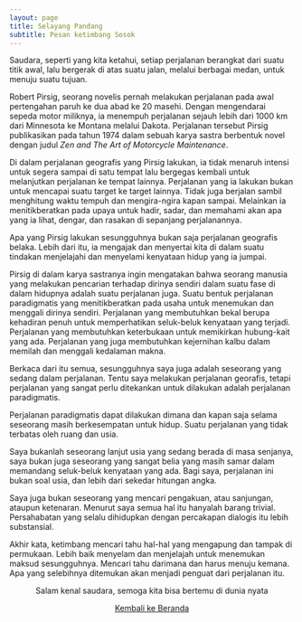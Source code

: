 ```yaml
---
layout: page
title: Selayang Pandang
subtitle: Pesan ketimbang Sosok
---
```


Saudara, seperti yang kita ketahui, setiap perjalanan berangkat dari suatu titik awal,
lalu bergerak di atas suatu jalan, melalui berbagai medan, untuk menuju suatu tujuan.

Robert Pirsig, seorang novelis pernah melakukan perjalanan
pada awal pertengahan paruh ke dua abad ke 20 masehi.
Dengan mengendarai sepeda motor miliknya, ia menempuh perjalanan
sejauh lebih dari 1000 km dari Minnesota ke Montana melalui Dakota.
Perjalanan tersebut Pirsig publikasikan pada tahun 1974 dalam
sebuah karya sastra berbentuk novel dengan judul
<i>Zen and The Art of Motorcycle Maintenance</i>.

Di dalam perjalanan geografis yang Pirsig lakukan,
ia tidak menaruh intensi untuk segera sampai di satu tempat 
lalu bergegas kembali untuk melanjutkan perjalanan ke tempat lainnya.
Perjalanan yang ia lakukan bukan untuk mencapai suatu target ke target lainnya.
Tidak juga berjalan sambil menghitung waktu tempuh dan mengira-ngira kapan sampai.
Melainkan ia menitikberatkan pada upaya untuk hadir, sadar, dan memahami
akan apa yang ia lihat, dengar, dan rasakan di sepanjang perjalanannya.

Apa yang Pirsig lakukan sesungguhnya bukan saja perjalanan geografis belaka.
Lebih dari itu, ia mengajak dan menyertai kita di dalam suatu tindakan
menjelajahi dan menyelami kenyataan hidup yang ia jumpai.  

Pirsig di dalam karya sastranya ingin mengatakan bahwa seorang manusia
yang melakukan pencarian terhadap dirinya sendiri
dalam suatu fase di dalam hidupnya adalah suatu perjalanan juga.
Suatu bentuk perjalanan paradigmatis yang menitikberatkan pada usaha untuk menemukan
dan menggali dirinya sendiri. Perjalanan yang membutuhkan bekal
berupa kehadiran penuh untuk memperhatikan seluk-beluk kenyataan yang terjadi.
Perjalanan yang membutuhkan keterbukaan untuk memikirkan hubung-kait yang ada.
Perjalanan yang juga membutuhkan kejernihan kalbu dalam memilah dan menggali kedalaman makna.

Berkaca dari itu semua, sesungguhnya saya juga adalah
seseorang yang sedang dalam perjalanan.
Tentu saya melakukan perjalanan georafis,
tetapi perjalanan yang sangat perlu ditekankan untuk dilakukan adalah perjalanan paradigmatis.

Perjalanan paradigmatis dapat dilakukan dimana dan kapan saja
selama seseorang masih berkesempatan untuk hidup.
Suatu perjalanan yang tidak terbatas oleh ruang dan usia.

Saya bukanlah seseorang lanjut usia yang sedang berada di masa senjanya, 
saya bukan juga seseorang yang sangat belia
yang masih samar dalam memandang seluk-beluk kenyataan yang ada.
Bagi saya, perjalanan ini bukan soal usia, dan lebih dari sekedar hitungan angka. 

Saya juga bukan seseorang yang mencari pengakuan, atau sanjungan, ataupun ketenaran.
Menurut saya semua hal itu hanyalah barang trivial. 
Persahabatan yang selalu dihidupkan dengan percakapan dialogis itu lebih substansial.

Akhir kata, ketimbang mencari tahu hal-hal yang mengapung dan tampak di permukaan.
Lebih baik menyelam dan menjelajah untuk menemukan maksud sesungguhnya.
Mencari tahu darimana dan harus menuju kemana.
Apa yang selebihnya ditemukan akan menjadi penguat dari perjalanan itu.

<p style="text-align:center;">Salam kenal saudara, semoga kita bisa bertemu di dunia nyata</p>

<p style="text-align:center;">
  <a href="https://laminseima.github.io/beranda/">Kembali ke Beranda</a>
</p>
